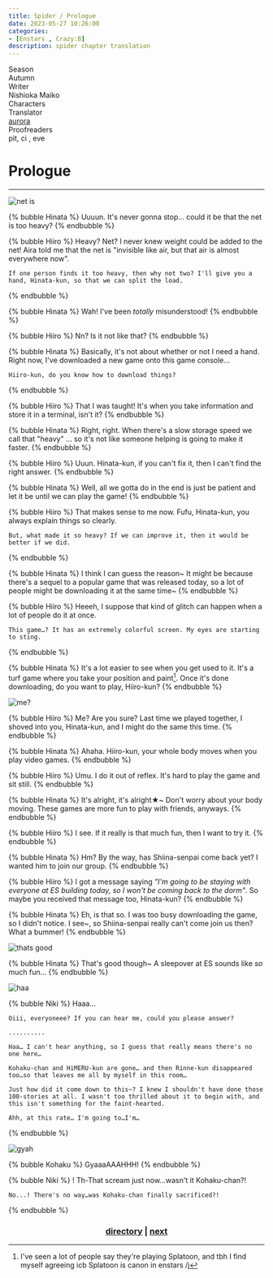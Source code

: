```yaml
---
title: Spider / Prologue
date: 2023-05-27 10:26:00
categories:
- [Enstars , Crazy:B]
description: spider chapter translation
---
```



<div class="info-area">
  <div class="info">
    <div class="info-item season">
      <div class="label">
        Season
      </div>
      <div class="value">
        Autumn
      </div>
    </div>
    <div class="info-item writer">
      <div class="label">
        Writer
      </div>
      <div class="value">
      Nishioka Maiko
<!-- STORY WRITER NAME -->
      </div>
    </div>
    <div class="info-item characters">
      <div class="label">
        Characters
      </div>
      <div class="value">
        <a href="/tags/Aoi-Hinata/" character="Hinata" title="Hinata"></a>
        <a href="/tags/Amagi-Hiiro/" character="Hiiro" title="Hiiro"></a>
        <a href="/tags/Oukawa-Kohaku/" character="Kohaku" title="Kohaku"></a>
        <a href="/tags/Shiina-Niki/" character="Niki" title="Niki"></a>
      </div>
    </div>
    <div class="info-item tl">
      <div class="label">
        Translator
      </div>
      <div class="value">
        <a href="https://twitter.com/azurecrystalz">aurora</a>
      </div>
    </div>
  <div class="info-item pr">
    <div class="label">
      Proofreaders
    </div>
  <div class="value">
  pit, ci , eve
<!-- PROOFREADER LIST (IF ANY) -->
</div>
</div>
</div>
</div>

<!-- more -->

<div style="margin-top: 3%">
  <style>
    .hint--error.hint--top-left:before, .hint--error.hint--top-right:before, .hint--error.hint--top:before {
    border-top-color: #6a3446;
    }
    .hint--error:after {
    background-color: #6a3446;
    text-shadow: 0 -1px 0px #592726;
    }
    [character] {
      --dark-mode: hsl(var(--hue), 30%, 30%);
      display: flex;
    }
    [character]::before {
      position: absolute;
      margin-left: 75px;
    }
    [character] p {
      max-width: calc(100% - 75px);
      margin-left: 75px;
      color: inherit;
    }
    :root[theme='dark'] [character] p {
      background: var(--dark-mode);
    }
    :root[theme='dark'] [character] p .thought {
      color: #9f9fff;
    }
    :root[theme='light'] [character] p {
      background: var(--light-mode);
    }
    [character] p:first-child {
      margin-top: 20px;
      border-top-left-radius: 0px;
    }
    [character] p:first-child::before {
      position: absolute;
      left: 0;
    }
    [character]::after {
      display: none;
      left: 65px;
      top: 37px;
    }
    .msr-narration {
      display: flex;
      align-items: center;
      margin: 20px 0px;
      gap: 5px;
    }
    .msr-narration::before {
      content: "";
      display: inline-block;
      background: var(--article-text);
      height: 1px;
      width: 15%;
    }
    .msr-narration p {
      margin: 0;
    }
    @media (max-width: 650px) {
    [character] p {
        margin:0 0 .4em 65px;
        padding: .72em;
        margin-left: 55px !important;
    }
    [character]::before,[character][hidden]::before,[character][unknown]::before {
        margin-left: 70px;
        margin-left: 55px !important;
    }
}    
  </style>

  
  # Prologue
  ***
  ![net is](https://64.media.tumblr.com/8944368e0b981b7fa77d98b9b30e5138/5b9ab7949c23ea34-5b/s2048x3072/572d21ae1023a7dc33b1c346f10b7b59f8ebda2f.pnj)

  {% bubble Hinata %}
    Uuuun. It's never gonna stop… could it be that the net is too heavy?
  {% endbubble %}

  {% bubble Hiiro %}
    Heavy? Net? I never knew weight could be added to the net! Aira told me that the net is "invisible like air, but that air is almost everywhere now".
    
    If one person finds it too heavy, then why not two? I'll give you a hand, Hinata-kun, so that we can split the load.
  {% endbubble %}

  {% bubble Hinata %}
    Wah! I've been *totally* misunderstood!
  {% endbubble %}

  {% bubble Hiiro %}
    Nn? Is it not like that?
  {% endbubble %}

  {% bubble Hinata %}
    Basically, it's not about whether or not I need a hand. Right now, I've downloaded a new game onto this game console…
    
    Hiiro-kun, do you know how to download things?
  {% endbubble %}

  {% bubble Hiiro %}
    That I was taught! It's when you take information and store it in a terminal, isn't it?
  {% endbubble %}

  {% bubble Hinata %}
    Right, right. When there's a slow storage speed we call that "heavy" … so it's not like someone helping is going to make it faster.
  {% endbubble %}

  {% bubble Hiiro %}
    Uuun. Hinata-kun, if you can't fix it, then I can't find the right answer.
  {% endbubble %}

  {% bubble Hinata %}
    Well, all we gotta do in the end is just be patient and let it be until we can play the game!
  {% endbubble %}

  {% bubble Hiiro %}
    That makes sense to me now. Fufu, Hinata-kun, you always explain things so clearly.
    
    But, what made it so heavy? If we can improve it, then it would be better if we did.
  {% endbubble %}

  {% bubble Hinata %}
    I think I can guess the reason~ It might be because there's a sequel to a popular game that was released today, so a lot of people might be downloading it at the same time~
  {% endbubble %}

  {% bubble Hiiro %}
    Heeeh, I suppose that kind of glitch can happen when a lot of people do it at once.
    
    This game…? It has an extremely colorful screen. My eyes are starting to sting.
  {% endbubble %}

  {% bubble Hinata %}
    It's a lot easier to see when you get used to it. It's a turf game where you take your position and paint[^1]. Once it's done downloading, do you want to play, Hiiro-kun?
  {% endbubble %}

  ![me?](https://64.media.tumblr.com/afecbc0854e86149e92e2d3bcaf0ae38/5b9ab7949c23ea34-a1/s2048x3072/1b462702c7f59fa7eadd7d9b430eddfcbae1e897.pnj)

  {% bubble Hiiro %}
    Me? Are you sure? Last time we played together, I shoved into you, Hinata-kun, and I might do the same this time.
  {% endbubble %}

  {% bubble Hinata %}
    Ahaha. Hiiro-kun, your whole body moves when you play video games.
  {% endbubble %}

  {% bubble Hiiro %}
    Umu. I do it out of reflex. It's hard to play the game and sit still.
  {% endbubble %}

  {% bubble Hinata %}
    It's alright, it's alright★~ Don't worry about your body moving. These games are more fun to play with friends, anyways.
  {% endbubble %}

  {% bubble Hiiro %}
    I see. If it really is that much fun, then I want to try it.
  {% endbubble %}

  {% bubble Hinata %}
    Hm? By the way, has Shiina-senpai come back yet? I wanted him to join our group.
  {% endbubble %}

  {% bubble Hiiro %}
    I got a message saying *"I'm going to be staying with everyone at ES building today, so I won't be coming back to the dorm"*. So maybe you received that message too, Hinata-kun?
  {% endbubble %}

  {% bubble Hinata %}
    Eh, is that so. I was too busy downloading the game, so I didn't notice.
    I see~, so Shiina-senpai really can't come join us then? What a bummer!
  {% endbubble %}

  ![thats good](https://64.media.tumblr.com/507dbd8c1829414c8c3af862d067b8f8/5b9ab7949c23ea34-ae/s2048x3072/def4508aced4fb933e471bca58585751b6c04099.pnj)

  {% bubble Hinata %}
    That's good though~ A sleepover at ES sounds like *so* much fun…
  {% endbubble %}

  ![haa](https://64.media.tumblr.com/f2526c400eee87adb56beb10e300fc71/5b9ab7949c23ea34-7b/s2048x3072/bb4c9158fc5a7ee66be65cdb270c42012d107a3f.pnj)

  {% bubble Niki %}
    Haaa…
    
    Oiii, everyoneee? If you can hear me, could you please answer?

    ..........

    Haa… I can't hear anything, so I guess that really means there's no one here…
    
    Kohaku-chan and HiMERU-kun are gone… and then Rinne-kun disappeared too…so that leaves me all by myself in this room…
    
    Just how did it come down to this~? I knew I shouldn't have done those 100-stories at all. I wasn't too thrilled about it to begin with, and this isn't something for the faint-hearted.
    
    Ahh, at this rate… I'm going to…I'm…
  {% endbubble %}

  ![gyah](https://64.media.tumblr.com/7ad786495d18556db3d5cc866d05308c/5b9ab7949c23ea34-e8/s2048x3072/f1d2419e8ee3e4811ba5db18d2130a7b2e9c3f26.pnj)

  {% bubble Kohaku %}
    GyaaaAAAHHH!
  {% endbubble %}

  {% bubble Niki %}
    ! Th-That scream just now…wasn't it Kohaku-chan?!
    
    No...! There's no way…was Kohaku-chan finally sacrificed?!
  {% endbubble %}

 <!-- Translation Notes -->

  [^1]: I've seen a lot of people say they're playing Splatoon, and tbh I find myself agreeing icb Splatoon is canon in enstars /j

  ### <center>[directory](/2023/05/27/spider-direc/) | [next](/2023/06/01/one-day-friday/)</center>
  <!-- CONTENT GOES HERE -->

  <!-- 
  SPEECH BUBBLE FORMAT: 
  {% bubble [CHARACTER_FIRST_NAME] [ATTRIBUTE(optional)]}
    DIALOGUE TEXT HERE

    ADD A LINE SPACE FOR A NEW LINE

    <th>EMBED THOUGHT DIALOGUE WITH THESE TAGS</th>
  {% endbubble %}
  -->

  </div>
